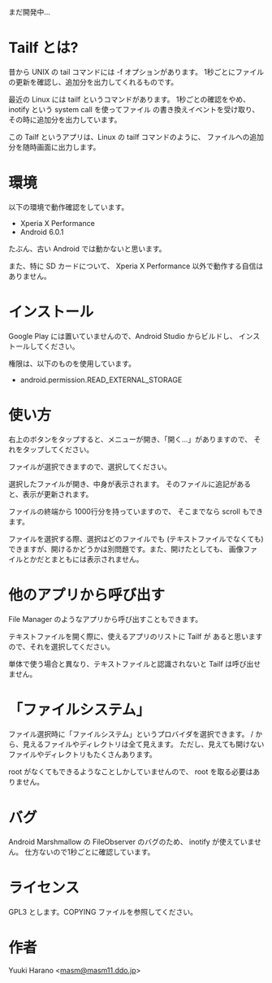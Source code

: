まだ開発中...

# Tailf とは?

昔から UNIX の tail コマンドには -f オプションがあります。
1秒ごとにファイルの更新を確認し、追加分を出力してくれるものです。

最近の Linux には tailf というコマンドがあります。
1秒ごとの確認をやめ、inotify という system call を使ってファイル
の書き換えイベントを受け取り、その時に追加分を出力しています。

この Tailf というアプリは、Linux の tailf コマンドのように、
ファイルへの追加分を随時画面に出力します。

# 環境

以下の環境で動作確認をしています。

  - Xperia X Performance
  - Android 6.0.1

たぶん、古い Android では動かないと思います。

また、特に SD カードについて、
Xperia X Performance 以外で動作する自信はありません。

# インストール

Google Play には置いていませんので、Android Studio からビルドし、
インストールしてください。

権限は、以下のものを使用しています。

  - android.permission.READ_EXTERNAL_STORAGE

# 使い方

右上のボタンをタップすると、メニューが開き、「開く...」がありますので、
それをタップしてください。

ファイルが選択できますので、選択してください。

選択したファイルが開き、中身が表示されます。
そのファイルに追記があると、表示が更新されます。

ファイルの終端から 1000行分を持っていますので、
そこまでなら scroll もできます。

ファイルを選択する際、選択はどのファイルでも (テキストファイルでなくても)
できますが、開けるかどうかは別問題です。また、開けたとしても、
画像ファイルとかだとまともには表示されません。

# 他のアプリから呼び出す

File Manager のようなアプリから呼び出すこともできます。

テキストファイルを開く際に、使えるアプリのリストに Tailf が
あると思いますので、それを選択してください。

単体で使う場合と異なり、テキストファイルと認識されないと
Tailf は呼び出せません。

# 「ファイルシステム」

ファイル選択時に「ファイルシステム」というプロバイダを選択できます。
/ から、見えるファイルやディレクトリは全て見えます。
ただし、見えても開けないファイルやディレクトリもたくさんあります。

root がなくてもできるようなことしかしていませんので、
root を取る必要はありません。

# バグ

Android Marshmallow の FileObserver のバグのため、
inotify が使えていません。
仕方ないので1秒ごとに確認しています。

# ライセンス

GPL3 とします。COPYING ファイルを参照してください。

# 作者

Yuuki Harano &lt;masm@masm11.ddo.jp&gt;
